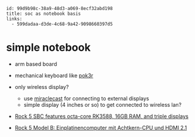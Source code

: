 ```
id: 99d9b98c-38a9-48d3-a069-8ecf32abd198
title: soc as notebook basis
links:
  - 599dadaa-d3de-4c68-9a42-9098660397d5
```

# simple notebook

* arm based board
* mechanical keyboard like [pok3r][2]
* only wireless display?
  * use [miraclecast][3] for connecting to external displays
  * simple display (4 inches or so) to get connected to wireless lan?

* [Rock 5 SBC features octa-core RK3588, 16GB RAM, and triple displays][1]
* [Rock 5 Model B: Einplatinencomputer mit Achtkern-CPU und HDMI 2.1][4]

[1]: https://linuxgizmos.com/rock-5-sbc-features-octa-core-rk3588-16gb-ram-and-triple-displays/ 
[2]: http://www.vortexgear.tw/vortex2_2.asp?kind=47&kind2=220&kind3=&kind4=1023
[3]: https://github.com/albfan/miraclecast
[4]: https://www.heise.de/news/Rock-5-Model-B-Einplatinencomputer-mit-Achtkern-CPU-und-HDMI-2-1-6324700.html
